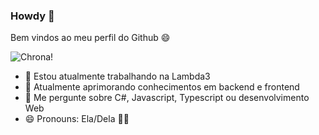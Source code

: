 ### Howdy 👋

Bem vindos ao meu perfil do Github 😄

![Chrona!](https://24.media.tumblr.com/27bb4bb0f727daf34cfcc7c71676ca3a/tumblr_mhm9vv6rAL1s540p2o1_500.gif "Chrona - Soul Eater")

- 🔭 Estou atualmente trabalhando na Lambda3
- 🌱 Atualmente aprimorando conhecimentos em backend e frontend
- 💬 Me pergunte sobre C#, Javascript, Typescript ou desenvolvimento Web
- 😄 Pronouns: Ela/Dela 🏳️‍🌈 

<!--
**TheChrona/thechrona** is a ✨ _special_ ✨ repository because its `README.md` (this file) appears on your GitHub profile.

Here are some ideas to get you started:

- 🔭 I’m currently working on ...
- 🌱 I’m currently learning ...
- 👯 I’m looking to collaborate on ...
- 🤔 I’m looking for help with ...
- 💬 Ask me about ...
- 📫 How to reach me: ...
- 😄 Pronouns: ...
- ⚡ Fun fact: ...
-->
